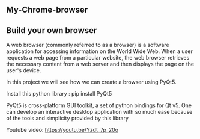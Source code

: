 ## My-Chrome-browser

## Build your own browser

A web browser (commonly referred to as a browser) is a software application for accessing information on the World Wide Web. When a user requests a web page from a particular website, the web browser retrieves the necessary content from a web server and then displays the page on the user's device.

In this project we will see how we can create a browser using PyQt5.

Install this python library : pip install PyQt5 

PyQt5 is cross-platform GUI toolkit, a set of python bindings for Qt v5. One can develop an interactive desktop application with so much ease because of the tools and simplicity provided by this library


Youtube video: https://youtu.be/Yzdt_7p_20o
